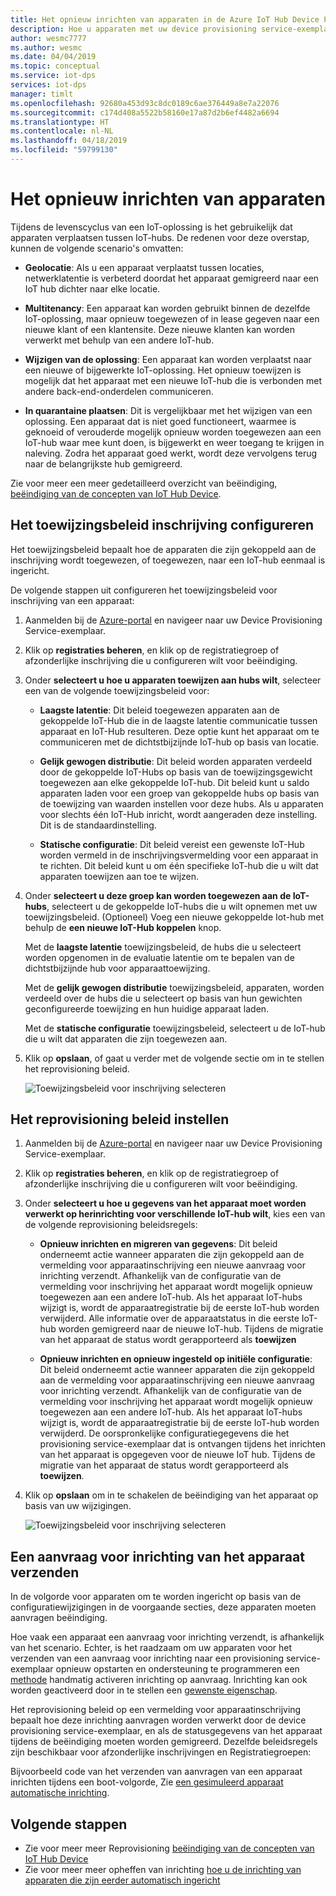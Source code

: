 ```yaml
---
title: Het opnieuw inrichten van apparaten in de Azure IoT Hub Device Provisioning Service | Microsoft Docs
description: Hoe u apparaten met uw device provisioning service-exemplaar opnieuw inrichten
author: wesmc7777
ms.author: wesmc
ms.date: 04/04/2019
ms.topic: conceptual
ms.service: iot-dps
services: iot-dps
manager: timlt
ms.openlocfilehash: 92680a453d93c8dc0189c6ae376449a8e7a22076
ms.sourcegitcommit: c174d408a5522b58160e17a87d2b6ef4482a6694
ms.translationtype: HT
ms.contentlocale: nl-NL
ms.lasthandoff: 04/18/2019
ms.locfileid: "59799130"
---
```

# <a name="how-to-reprovision-devices"></a>Het opnieuw inrichten van apparaten

Tijdens de levenscyclus van een IoT-oplossing is het gebruikelijk dat apparaten verplaatsen tussen IoT-hubs. De redenen voor deze overstap, kunnen de volgende scenario's omvatten:

* **Geolocatie**: Als u een apparaat verplaatst tussen locaties, netwerklatentie is verbeterd doordat het apparaat gemigreerd naar een IoT hub dichter naar elke locatie.

* **Multitenancy**: Een apparaat kan worden gebruikt binnen de dezelfde IoT-oplossing, maar opnieuw toegewezen of in lease gegeven naar een nieuwe klant of een klantensite. Deze nieuwe klanten kan worden verwerkt met behulp van een andere IoT-hub.

* **Wijzigen van de oplossing**: Een apparaat kan worden verplaatst naar een nieuwe of bijgewerkte IoT-oplossing. Het opnieuw toewijzen is mogelijk dat het apparaat met een nieuwe IoT-hub die is verbonden met andere back-end-onderdelen communiceren. 

* **In quarantaine plaatsen**: Dit is vergelijkbaar met het wijzigen van een oplossing. Een apparaat dat is niet goed functioneert, waarmee is geknoeid of verouderde mogelijk opnieuw worden toegewezen aan een IoT-hub waar mee kunt doen, is bijgewerkt en weer toegang te krijgen in naleving. Zodra het apparaat goed werkt, wordt deze vervolgens terug naar de belangrijkste hub gemigreerd.

Zie voor meer een meer gedetailleerd overzicht van beëindiging, [beëindiging van de concepten van IoT Hub Device](concepts-device-reprovision.md).


## <a name="configure-the-enrollment-allocation-policy"></a>Het toewijzingsbeleid inschrijving configureren

Het toewijzingsbeleid bepaalt hoe de apparaten die zijn gekoppeld aan de inschrijving wordt toegewezen, of toegewezen, naar een IoT-hub eenmaal is ingericht.

De volgende stappen uit configureren het toewijzingsbeleid voor inschrijving van een apparaat:

1. Aanmelden bij de [Azure-portal](https://portal.azure.com) en navigeer naar uw Device Provisioning Service-exemplaar.

2. Klik op **registraties beheren**, en klik op de registratiegroep of afzonderlijke inschrijving die u configureren wilt voor beëindiging. 

3. Onder **selecteert u hoe u apparaten toewijzen aan hubs wilt**, selecteer een van de volgende toewijzingsbeleid voor:

    * **Laagste latentie**: Dit beleid toegewezen apparaten aan de gekoppelde IoT-Hub die in de laagste latentie communicatie tussen apparaat en IoT-Hub resulteren. Deze optie kunt het apparaat om te communiceren met de dichtstbijzijnde IoT-hub op basis van locatie. 
    
    * **Gelijk gewogen distributie**: Dit beleid worden apparaten verdeeld door de gekoppelde IoT-Hubs op basis van de toewijzingsgewicht toegewezen aan elke gekoppelde IoT-hub. Dit beleid kunt u saldo apparaten laden voor een groep van gekoppelde hubs op basis van de toewijzing van waarden instellen voor deze hubs. Als u apparaten voor slechts één IoT-Hub inricht, wordt aangeraden deze instelling. Dit is de standaardinstelling. 
    
    * **Statische configuratie**: Dit beleid vereist een gewenste IoT-Hub worden vermeld in de inschrijvingsvermelding voor een apparaat in te richten. Dit beleid kunt u om één specifieke IoT-hub die u wilt dat apparaten toewijzen aan toe te wijzen.

4. Onder **selecteert u deze groep kan worden toegewezen aan de IoT-hubs**, selecteert u de gekoppelde IoT-hubs die u wilt opnemen met uw toewijzingsbeleid. (Optioneel) Voeg een nieuwe gekoppelde Iot-hub met behulp de **een nieuwe IoT-Hub koppelen** knop.

    Met de **laagste latentie** toewijzingsbeleid, de hubs die u selecteert worden opgenomen in de evaluatie latentie om te bepalen van de dichtstbijzijnde hub voor apparaattoewijzing.

    Met de **gelijk gewogen distributie** toewijzingsbeleid, apparaten, worden verdeeld over de hubs die u selecteert op basis van hun gewichten geconfigureerde toewijzing en hun huidige apparaat laden.

    Met de **statische configuratie** toewijzingsbeleid, selecteert u de IoT-hub die u wilt dat apparaten die zijn toegewezen aan.

4. Klik op **opslaan**, of gaat u verder met de volgende sectie om in te stellen het reprovisioning beleid.

    ![Toewijzingsbeleid voor inschrijving selecteren](./media/how-to-reprovision/enrollment-allocation-policy.png)



## <a name="set-the-reprovisioning-policy"></a>Het reprovisioning beleid instellen

1. Aanmelden bij de [Azure-portal](https://portal.azure.com) en navigeer naar uw Device Provisioning Service-exemplaar.

2. Klik op **registraties beheren**, en klik op de registratiegroep of afzonderlijke inschrijving die u configureren wilt voor beëindiging.

3. Onder **selecteert u hoe u gegevens van het apparaat moet worden verwerkt op herinrichting voor verschillende IoT-hub wilt**, kies een van de volgende reprovisioning beleidsregels:

    * **Opnieuw inrichten en migreren van gegevens**: Dit beleid onderneemt actie wanneer apparaten die zijn gekoppeld aan de vermelding voor apparaatinschrijving een nieuwe aanvraag voor inrichting verzendt. Afhankelijk van de configuratie van de vermelding voor inschrijving het apparaat wordt mogelijk opnieuw toegewezen aan een andere IoT-hub. Als het apparaat IoT-hubs wijzigt is, wordt de apparaatregistratie bij de eerste IoT-hub worden verwijderd. Alle informatie over de apparaatstatus in die eerste IoT-hub worden gemigreerd naar de nieuwe IoT-hub. Tijdens de migratie van het apparaat de status wordt gerapporteerd als **toewijzen**

    * **Opnieuw inrichten en opnieuw ingesteld op initiële configuratie**: Dit beleid onderneemt actie wanneer apparaten die zijn gekoppeld aan de vermelding voor apparaatinschrijving een nieuwe aanvraag voor inrichting verzendt. Afhankelijk van de configuratie van de vermelding voor inschrijving het apparaat wordt mogelijk opnieuw toegewezen aan een andere IoT-hub. Als het apparaat IoT-hubs wijzigt is, wordt de apparaatregistratie bij de eerste IoT-hub worden verwijderd. De oorspronkelijke configuratiegegevens die het provisioning service-exemplaar dat is ontvangen tijdens het inrichten van het apparaat is opgegeven voor de nieuwe IoT hub. Tijdens de migratie van het apparaat de status wordt gerapporteerd als **toewijzen**.

4. Klik op **opslaan** om in te schakelen de beëindiging van het apparaat op basis van uw wijzigingen.

    ![Toewijzingsbeleid voor inschrijving selecteren](./media/how-to-reprovision/reprovisioning-policy.png)



## <a name="send-a-provisioning-request-from-the-device"></a>Een aanvraag voor inrichting van het apparaat verzenden

In de volgorde voor apparaten om te worden ingericht op basis van de configuratiewijzigingen in de voorgaande secties, deze apparaten moeten aanvragen beëindiging. 

Hoe vaak een apparaat een aanvraag voor inrichting verzendt, is afhankelijk van het scenario. Echter, is het raadzaam om uw apparaten voor het verzenden van een aanvraag voor inrichting naar een provisioning service-exemplaar opnieuw opstarten en ondersteuning te programmeren een [methode](../iot-hub/iot-hub-devguide-direct-methods.md) handmatig activeren inrichting op aanvraag. Inrichting kan ook worden geactiveerd door in te stellen een [gewenste eigenschap](../iot-hub/iot-hub-devguide-device-twins.md#desired-property-example). 

Het reprovisioning beleid op een vermelding voor apparaatinschrijving bepaalt hoe deze inrichting aanvragen worden verwerkt door de device provisioning service-exemplaar, en als de statusgegevens van het apparaat tijdens de beëindiging moeten worden gemigreerd. Dezelfde beleidsregels zijn beschikbaar voor afzonderlijke inschrijvingen en Registratiegroepen:

Bijvoorbeeld code van het verzenden van aanvragen van een apparaat inrichten tijdens een boot-volgorde, Zie [een gesimuleerd apparaat automatische inrichting](quick-create-simulated-device.md).


## <a name="next-steps"></a>Volgende stappen

- Zie voor meer meer Reprovisioning [beëindiging van de concepten van IoT Hub Device](concepts-device-reprovision.md) 
- Zie voor meer meer opheffen van inrichting [hoe u de inrichting van apparaten die zijn eerder automatisch ingericht](how-to-unprovision-devices.md) 











